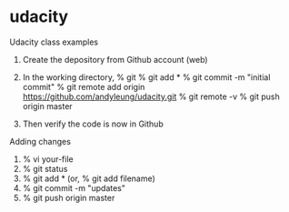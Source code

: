 udacity
=======

Udacity class examples

1. Create the depository from Github account (web)
2. In the working directory, 
% git
% git add *
% git commit -m "initial commit"
% git remote add origin https://github.com/andyleung/udacity.git
% git remote -v
% git push origin master

3. Then verify the code is now in Github

Adding changes
1. % vi your-file
2. % git status
3. % git add *  (or, % git add filename)
4. % git commit -m "updates"
5. % git push origin master


